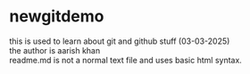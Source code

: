 # newgitdemo
this is used to learn about git and github stuff (03-03-2025)
<br>
the author is aarish khan 
<br>
readme.md is not a normal text file and uses basic html syntax.

